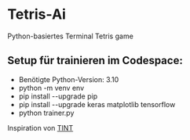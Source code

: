# Tetris-Ai

Python-basiertes Terminal Tetris game

## Setup für trainieren im Codespace:
- Benötigte Python-Version: 3.10
- python -m venv env
- pip install --upgrade pip
- pip install --upgrade keras matplotlib tensorflow
- python trainer.py


Inspiration von [TINT](https://github.com/DavidGriffith/tint)

